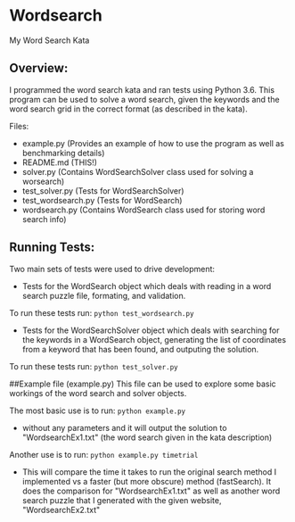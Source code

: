 # Wordsearch
My Word Search Kata

## Overview:
I programmed the word search kata and ran tests using Python 3.6. This program can be used to solve a word search, given the keywords and the word search grid in the correct format (as described in the kata).

Files:
- example.py (Provides an example of how to use the program as well as benchmarking details)
- README.md (THIS!)
- solver.py (Contains WordSearchSolver class used for solving a worsearch)
- test_solver.py (Tests for WordSearchSolver)
- test_wordsearch.py (Tests for WordSearch)
- wordsearch.py (Contains WordSearch class used for storing word search info)


 

## Running Tests:
Two main sets of tests were used to drive development:
- Tests for the WordSearch object which deals with reading in a word search puzzle file, formating, and validation.

To run these tests run: `python test_wordsearch.py`

- Tests for the WordSearchSolver object which deals with searching for the keywords in a WordSearch object, generating the list of coordinates from a keyword that has been found, and outputing the solution.

To run these tests run: `python test_solver.py`

##Example file (example.py)
This file can be used to explore some basic workings of the word search and solver objects.

The most basic use is to run: `python example.py`
- without any parameters and it will output the solution to "WordsearchEx1.txt" (the word search given in the kata description)

Another use is to run: `python example.py timetrial`
- This will compare the time it takes to run the original search method I implemented vs a faster (but more obscure) method (fastSearch).  It does the comparison for "WordsearchEx1.txt" as well as another word search puzzle that I generated with the given website, "WordsearchEx2.txt"



